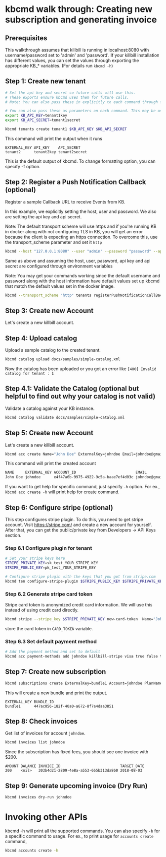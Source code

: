 # kbcmd walk through: Creating new subscription and generating invoice

## Prerequisites
This walkthrough assumes that killbill is running
in localhost:8080 with username/password set to 'admin' and 'password'. If your
killbill installation has different values, you can set the values through exporting
the appropriate KB_* variables. (For details run `kbcmd -h`)

## Step 1: Create new tenant
```sh
# Set the api key and secret so future calls will use this.
# These exports ensure kbcmd uses them for future calls.
# Note: You can also pass these in explicitly to each command through flags.

# You can also pass these as parameters on each command. This may be useful if using a script to bootstrap an instance of KB
export KB_API_KEY=tenant1key
export KB_API_SECRET=tenant1secret

kbcmd tenants create tenant1 $KB_API_KEY $KB_API_SECRET
```
This command will print the output when it runs

```
EXTERNAL_KEY API_KEY    API_SECRET
tenant2      tenant2key tenant2secret
```

This is the default output of kbcmd. To change formatting option, you can specify -f option.

## Step 2: Register a Push Notification Callback (optional)
Register a sample Callback URL to receive Events from KB.

In this example, we explicitly setting the host, user and password. We also are setting the api key and api secret.

Note: The default transport scheme will use https and if you're running KB in docker along with not configuring TLS in KB, you will get an error because the client is expecting an https connection. To overcome this, use the transport_scheme parameter and set it `http`
```sh
kbcmd --host "127.0.0.1:8080" --user "admin" --password "password" --api_key "tenant1key" --api_secret "tenant1secret" --transport_scheme "http" tenants registerPushNotificationCallBack http://host.docker.internal:42722/events
```
Same as above and assuming the host, user, password, api key and api secret are configured through environment variables

Note: You may get your commands working since the default username and password along with the host information have default values set up kbcmd that match the default values set in the docker image.
```sh
kbcmd --transport_scheme "http" tenants registerPushNotificationCallBack http://host.docker.internal:42722/events
```

## Step 3: Create new Account
Let's create a new killbill account.

## Step 4: Upload catalog
Upload a sample catalog to the created tenant.
```sh
kbcmd catalog upload docs/samples/simple-catalog.xml
```

Now the catalog has been uploaded or you got an error like `[400] Invalid catalog for tenant : 1` 

## Step 4.1: Validate the Catalog (optional but helpful to find out why your catalog is not valid)
Validate a catalog against your KB instance.
```sh
kbcmd catalog validate docs/samples/simple-catalog.xml
```

## Step 5: Create new Account
Let's create a new killbill account.

```sh
kbcmd acc create Name="John Doe" ExternalKey=johndoe Email=johndoe@gmail.com Company="Stark" Currency=USD
```

This command will print the created account
```sh
NAME     EXTERNAL_KEY ACCOUNT_ID                           EMAIL             BALANCE CURRENCY
John Doe johndoe      e4f47a6b-9975-4922-9c5a-baae7ef4d03c johndoe@gmail.com <nil>   USD
```

If you want to get help for specific command, just specify `-h` option. For ex.,
`kbcmd acc create -h` will print help for create command.

## Step 6: Configure stripe (optional)
This step configures stripe plugin. To do this, you need to get stripe account.
Visit https://stripe.com/ and create a new account for yourself. After that, you
can get the public/private key from Developers -> API Keys section.

### Step 6.1 Configure plugin for tenant
```bash
# Set your stripe keys here
STRIPE_PRIVATE_KEY=sk_test_YOUR_STRIPE_KEY
STRIPE_PUBLIC_KEY=pk_test_YOUR_STRIPE_KEY

# Configure stripe plugin with the keys that you got from stripe.com
kbcmd ten configure-stripe-plugin $STRIPE_PUBLIC_KEY $STRIPE_PRIVATE_KEY
```

### Step 6.2 Generate stripe card token
Stripe card token is anonymized credit card information. We will use this instead
of using credit card directly.
```bash
kbcmd stripe --stripe_key $STRIPE_PRIVATE_KEY new-card-token  Name="John Doe" Number=4242424242424242 ExpMonth=08 ExpYear=2025
```
store the card token in `CARD_TOKEN` variable.

### Step 6.3 Set default payment method
```bash
# Add the payment method and set to default
kbcmd acc payment-methods add johndoe killbill-stripe visa true false token=$CARD_TOKEN
```

## Step 7: Create new subscription
```sh
kbcmd subscriptions create ExternalKey=bundle1 Account=johndoe PlanName=simple-monthly
```
This will create a new bundle and print the output.
```
EXTERNAL_KEY BUNDLE_ID
bundle1      447ac056-182f-40a0-a672-8f7a4daa3851
```

## Step 8: Check invoices
Get list of invoices for account `johndoe`.
```bash
kbcmd invoices list johndoe
```
Since the subscription has fixed fees, you should see one invoice with $200.
```
AMOUNT BALANCE INVOICE_ID                           TARGET_DATE
200    <nil>   303b4d21-2809-4e8a-a553-665b313da860 2018-08-03
```

## Step 9: Generate upcoming invoice (Dry Run)
```sh
kbcmd invoices dry-run johndoe
```

# Invoking other APIs

kbcmd -h will print all the supported commands. You can also specify `-h` for a specific command to usage.
For ex., to print usage for `accounts create` command,

```sh
kbcmd accounts create -h
```
